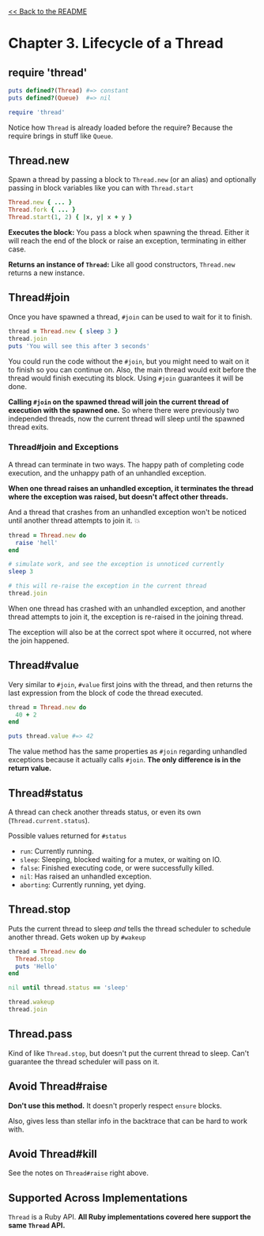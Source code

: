 [&lt;&lt; Back to the README](README.md)

# Chapter 3. Lifecycle of a Thread

## require 'thread'

```rb
puts defined?(Thread) #=> constant
puts defined?(Queue)  #=> nil

require 'thread'
```

Notice how `Thread` is already loaded before the require? Because the require
brings in stuff like `Queue`.

## Thread.new

Spawn a thread by passing a block to `Thread.new` (or an alias) and optionally
passing in block variables like you can with `Thread.start`

```rb
Thread.new { ... }
Thread.fork { ... }
Thread.start(1, 2) { |x, y| x + y }
```

**Executes the block:** You pass a block when spawning the thread. Either it will
reach the end of the block or raise an exception, terminating in either case.

**Returns an instance of `Thread`:** Like all good constructors, `Thread.new`
returns a new instance.

## Thread#join

Once you have spawned a thread, `#join` can be used to wait for it to finish.

```rb
thread = Thread.new { sleep 3 }
thread.join
puts 'You will see this after 3 seconds'
```

You could run the code without the `#join`, but you might need to wait on it
to finish so you can continue on. Also, the main thread would exit before the
thread would finish executing its block. Using `#join` guarantees it will be
done.

**Calling `#join` on the spawned thread will join the current thread of execution
with the spawned one.** So where there were previously two independed threads,
now the current thread will sleep until the spawned thread exits.

### Thread#join and Exceptions

A thread can terminate in two ways. The happy path of completing code execution,
and the unhappy path of an unhandled exception.

**When one thread raises an unhandled exception, it terminates the thread where
the exception was raised, but doesn't affect other threads.**

And a thread that crashes from an unhandled exception won't be noticed until
another thread attempts to join it. :boom:

```rb
thread = Thread.new do
  raise 'hell'
end

# simulate work, and see the exception is unnoticed currently
sleep 3

# this will re-raise the exception in the current thread
thread.join
```

When one thread has crashed with an unhandled exception, and another thread
attempts to join it, the exception is re-raised in the joining thread.

The exception will also be at the correct spot where it occurred, not where
the join happened.

## Thread#value

Very similar to `#join`, `#value` first joins with the thread, and then returns
the last expression from the block of code the thread executed.

```rb
thread = Thread.new do
  40 + 2
end

puts thread.value #=> 42
```

The value method has the same properties as `#join` regarding unhandled
exceptions because it actually calls `#join`. **The only difference is in the
return value.**

## Thread#status

A thread can check another threads status, or even its own (`Thread.current.status`).

Possible values returned for `#status`

- `run`: Currently running.
- `sleep`: Sleeping, blocked waiting for a mutex, or waiting on IO.
- `false`: Finished executing code, or were successfully killed.
- `nil`: Has raised an unhandled exception. 
- `aborting`: Currently running, yet dying.

## Thread.stop

Puts the current thread to sleep *and* tells the thread scheduler to schedule
another thread. Gets woken up by `#wakeup`

```rb
thread = Thread.new do
  Thread.stop
  puts 'Hello'
end

nil until thread.status == 'sleep'

thread.wakeup
thread.join
```

## Thread.pass

Kind of like `Thread.stop`, but doesn't put the current thread to sleep. Can't
guarantee the thread scheduler will pass on it.

## Avoid Thread#raise

**Don't use this method.** It doesn't properly respect `ensure` blocks.

Also, gives less than stellar info in the backtrace that can be hard to work with.

## Avoid Thread#kill

See the notes on `Thread#raise` right above.

## Supported Across Implementations

`Thread` is a Ruby API. **All Ruby implementations covered here support the
same `Thread` API.**
